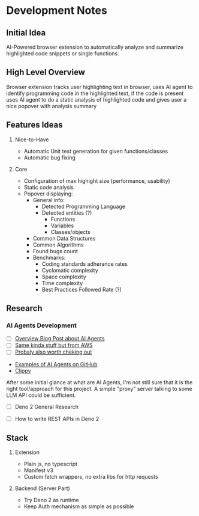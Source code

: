 # Development Notes

## Initial Idea

AI-Powered browser extension to automatically analyze and summarize
highlighted code snippets or single functions.

## High Level Overview

Browser extension tracks user highlighting text in browser, uses AI agent to
identify programming code in the highlighted text, if the code is present
uses AI agent to do a static analysis of highlighted code and gives user a
nice popover with analysis summary

## Features Ideas

1. Nice-to-Have

    - Automatic Unit test generation for given functions/classes
    - Automatic bug fixing

2. Core

    - Configuration of max highight size (performance, usability)
    - Static code analysis
    - Popover displaying:
        - General info:
            - Detected Programming Language
            - Detected entities (?)
                - Functions
                - Variables
                - Classes/objects
        - Common Data Structures
        - Common Algorithms
        - Found bugs count
        - Benchmarks:
            - Coding standards adherance rates
            - Cyclomatic complexity
            - Space complexity
            - Time complexity
            - Best Practices Followed Rate (?)


## Research

### AI Agents Development

- [ ] [Overview Blog Post about AI Agents](https://github.blog/ai-and-ml/generative-ai/what-are-ai-agents-and-why-do-they-matter/)
- [ ] [Same kinda stuff but from AWS](https://aws.amazon.com/what-is/ai-agents/)
- [ ] [Probaly also worth cheking out](https://www.scientificamerican.com/article/what-are-ai-agents-and-why-are-they-about-to-be-everywhere/)

- [Examples of AI Agents on GitHub](https://github.com/e2b-dev/awesome-ai-agents)
- [Clippy](https://github.com/ennucore/clippinator)

After some initial glance at what are AI Agents, I'm not still sure that it is
the right tool/approach for this project. A simple "proxy" server talking to 
some LLM API could be sufficient.

- [ ] Deno 2 General Research
- [ ] How to write REST APIs in Deno 2


## Stack

1. Extension

    - Plain js, no typescript
    - Manifest v3
    - Custom fetch wrappers, no extra libs for http requests

2. Backend (Server Part)

    - Try Deno 2 as runtime
    - Keep Auth mechanism as simple as possible
